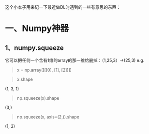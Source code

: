 这个小本子用来记一下最近做DL时遇到的一些有意思的东西：
# 一、Numpy神器
## 1、numpy.squeeze
它可以把任何一个含有1维的array的那一维给删掉：（1,25,3）->(25,3)
e.g.
> x = np.array([[[0], [1], [2]]])

> x.shape

(1, 3, 1)

>np.squeeze(x).shape

(3,)

> np.squeeze(x, axis=(2,)).shape

(1, 3)



 
